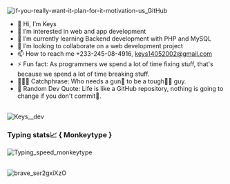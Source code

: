 ![if-you-really-want-it-plan-for-it-motivation-us_GitHub](https://github.com/user-attachments/assets/b22be540-471e-492b-9203-613dd4c77dcd)
- 👋 Hi, I’m Keys
- 👀 I’m interested in web and app development
- 🌱 I’m currently learning Backend development with PHP and MySQL
- 💞️ I’m looking to collaborate on a web development project
- 📫 How to reach me +233-245-08-4916, keys14052002@gmail.com
- ⚡ Fun fact: As programmers we spend a lot of time fixing stuff, that's because we spend a lot of time breaking stuff.
- 👨🏽‍💻 Catchphrase: Who needs a gun🔫 to be a tough💪🏽 guy.
- 🚀 Random Dev Quote: Life is like a GitHub repository, nothing is going to change if you don't commit💍.  

\
![Keys__dev](https://github.com/user-attachments/assets/28b549de-88d1-4fea-9f28-3434851dddd5)

### Typing stats📈 { Monkeytype }
![Typing_speed_monkeytype](https://github.com/user-attachments/assets/45bfafe8-358d-416a-8281-0c27e3b434c0)

\
![brave_ser2gxiXzO](https://github.com/user-attachments/assets/ff1836e0-2062-4cf2-96bb-8bcdd270562b)








<!---
Keys02/Keys02 is a ✨ special ✨ repository because its `README.md` (this file) appears on your GitHub profile.
You can click the Preview link to take a look at your changes.
--->
